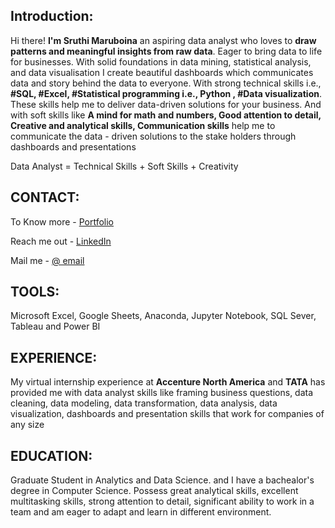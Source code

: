## Introduction:
Hi there! **I'm Sruthi Maruboina** an aspiring data analyst who loves to **draw patterns and meaningful insights from raw data**. Eager to bring data to life for businesses. With solid foundations in data mining, statistical analysis, and data visualisation I create beautiful dashboards which communicates data and story behind the data to everyone. With strong technical skills i.e., **#SQL, #Excel, #Statistical programming i.e., Python , #Data visualization**. These skills help me to deliver data-driven solutions for your business. And with soft skills like **A mind for math and numbers, Good attention to detail, Creative and analytical skills, Communication skills** help me to communicate the data - driven solutions to the stake holders through dashboards and presentations
 
 Data Analyst = Technical Skills + Soft Skills + Creativity 

## CONTACT:
To Know more - [Portfolio](https://sruthileninmaruboi1.wixsite.com/portfolio)

Reach me out - [LinkedIn](www.linkedin.com/in/sruthimaruboina)

Mail me - [@ email](sruthileninmaruboina@gmail.com)

## TOOLS: 
Microsoft Excel, Google Sheets, Anaconda, Jupyter Notebook, SQL Sever, Tableau and Power BI

## EXPERIENCE:
My virtual internship experience at **Accenture North America** and **TATA** has provided me with data analyst skills like framing business questions, data cleaning, data modeling, data transformation, data analysis, data visualization, dashboards and presentation skills that work for companies of any size

## EDUCATION:
Graduate Student in Analytics and Data Science. and I have a bachealor's degree in Computer Science. Possess great analytical skills, excellent multitasking skills, strong attention to detail, significant ability to work in a team and am eager to adapt and learn in different environment.
